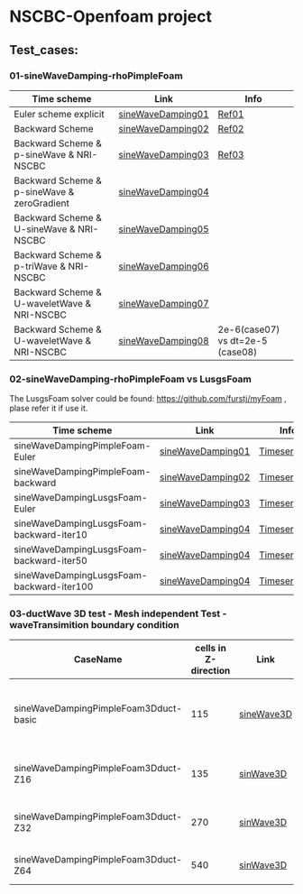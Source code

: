 # NSCBC-Openfoam project

## Test_cases:

### 01-sineWaveDamping-rhoPimpleFoam

| Time scheme           | Link                                                         | Info                                                         |
| --------------------- | ------------------------------------------------------------ | ------------------------------------------------------------ |
| Euler scheme explicit | [sineWaveDamping01](https://github.com/jiaqiwang969/NSCBC-openfoam/blob/main/Workspace/results/EulerSchemeExplicit.gif) | [Ref01](https://www.openfoam.com/documentation/guides/latest/doc/guide-schemes-time-local-euler.html) |
| Backward Scheme       | [sineWaveDamping02](https://github.com/jiaqiwang969/NSCBC-openfoam/blob/main/Workspace/results/BackwardTimeScheme.gif) | [Ref02](https://www.openfoam.com/documentation/guides/latest/doc/guide-schemes-time-backward.html) |
| Backward Scheme & p-sineWave & NRI-NSCBC       | [sineWaveDamping03](https://github.com/jiaqiwang969/NSCBC-openfoam/tree/main/Workspace/run/oldVertified/21-sineWaveDamping-backward-pressureOutletNSCBC-3000hz-temperatureOutletNSCBC-inletOutlet-zeroGradient-setFiled-1/python/21.gif) | [Ref03](https://github.com/jiaqiwang969/NSCBC-openfoam/blob/main/Workspace/projectUserDir/src/temperatureOutletNSCBC/temperatureOutletNSCBCFvPatchField.C) |
| Backward Scheme & p-sineWave & zeroGradient      | [sineWaveDamping04](https://github.com/jiaqiwang969/NSCBC-openfoam/tree/main/Workspace/run/oldVertified/22-sinWave-zerogradient/python/22.gif) |   |
| Backward Scheme & U-sineWave & NRI-NSCBC       | [sineWaveDamping05](https://github.com/jiaqiwang969/NSCBC-openfoam/tree/main/Workspace/run/oldVertified/23-sinWave-3000hz-U-NRINSCBC/python/23.gif) |   |
| Backward Scheme & p-triWave & NRI-NSCBC       | [sineWaveDamping06](https://github.com/jiaqiwang969/NSCBC-openfoam/tree/main/Workspace/run/oldVertified/24-triWave-table-U-NRINSCBC/python/24.gif) |   |
| Backward Scheme & U-waveletWave & NRI-NSCBC       | [sineWaveDamping07](https://github.com/jiaqiwang969/NSCBC-openfoam/tree/main/Workspace/run/oldVertified/31-codeMixed-NRINSCBC-5/python/31.gif) |   |
| Backward Scheme & U-waveletWave & NRI-NSCBC       | [sineWaveDamping08](https://github.com/jiaqiwang969/NSCBC-openfoam/tree/main/Workspace/run/31-codeMixed-NRINSCBC-6/python/31.gif) | 2e-6(case07) vs dt=2e-5 (case08)  |

### 02-sineWaveDamping-rhoPimpleFoam vs LusgsFoam
The LusgsFoam solver could be found: https://github.com/furstj/myFoam , plase refer it if use it.

| Time scheme           | Link                                                         | Info                                                         |  Time                                                         |
| --------------------- | ------------------------------------------------------------ | ------------------------------------------------------------ | ------------------------------------------------------------ |
| sineWaveDampingPimpleFoam-Euler | [sineWaveDamping01](https://github.com/jiaqiwang969/NSCBC-openfoam/blob/main/Workspace/run/sineWaveDampingPimpleFoam-Euler/python/sineWaveDampingPimpleFoam-Euler.gif) | [Timeseries01](https://github.com/jiaqiwang969/NSCBC-openfoam/blob/main/Workspace/run/sineWaveDampingPimpleFoam-Euler/python/U-sineWaveDampingPimpleFoam-Euler.png) |   142.55 s |
| sineWaveDampingPimpleFoam-backward | [sineWaveDamping02](https://github.com/jiaqiwang969/NSCBC-openfoam/blob/main/Workspace/run/sineWaveDampingPimpleFoam-backward/python/sineWaveDampingPimpleFoam-backward.gif) | [Timeseries02](https://github.com/jiaqiwang969/NSCBC-openfoam/blob/main/Workspace/run/sineWaveDampingPimpleFoam-backward/python/U-sineWaveDampingPimpleFoam-backward.png) | 153.13 s |
| sineWaveDampingLusgsFoam-Euler | [sineWaveDamping03](https://github.com/jiaqiwang969/NSCBC-openfoam/blob/main/Workspace/run/sineWaveDampingLusgsFoam-Euler/python/sineWaveDampingLusgsFoam-Euler.gif) | [Timeseries03](https://github.com/jiaqiwang969/NSCBC-openfoam/blob/main/Workspace/run/sineWaveDampingLusgsFoam-Euler/python/U-sineWaveDampingLusgsFoam-backward.png) | 34.11 s |
| sineWaveDampingLusgsFoam-backward-iter10 | [sineWaveDamping04](https://github.com/jiaqiwang969/NSCBC-openfoam/blob/main/Workspace/run/sineWaveDampingLusgsFoam-backward-iter10/python/1.gif) | [Timeseries04](https://github.com/jiaqiwang969/NSCBC-openfoam/blob/main/Workspace/run/sineWaveDampingLusgsFoam-backward-iter10/python/p.jpg) | 184s |
| sineWaveDampingLusgsFoam-backward-iter50 | [sineWaveDamping04](https://github.com/jiaqiwang969/NSCBC-openfoam/blob/main/Workspace/run/sineWaveDampingLusgsFoam-backward-iter50/python/1.gif) | [Timeseries04](https://github.com/jiaqiwang969/NSCBC-openfoam/blob/main/Workspace/run/sineWaveDampingLusgsFoam-backward-iter50/python/p.jpg) | 283s |
| sineWaveDampingLusgsFoam-backward-iter100 | [sineWaveDamping04](https://github.com/jiaqiwang969/NSCBC-openfoam/blob/main/Workspace/run/sineWaveDampingLusgsFoam-backward-iter100/python/1.gif) | [Timeseries04](https://github.com/jiaqiwang969/NSCBC-openfoam/blob/main/Workspace/run/sineWaveDampingLusgsFoam-backward-iter100/python/p.jpg) | 270s (converged) |

### 03-ductWave 3D test - Mesh independent Test - waveTransimition boundary condition 
| CaseName | cells in Z-direction          | Link                                                         | Info                                                         |  Time                                                         |
| ---------------------| --------------------- | ------------------------------------------------------------ | ------------------------------------------------------------ | ------------------------------------------------------------ |
| sineWaveDampingPimpleFoam3Dduct-basic | 115 | [sineWave3D](https://github.com/jiaqiwang969/NSCBC-openfoam/blob/main/Workspace/run/sineWaveDampingPimpleFoam3Dduct/python/duct3d-sinewave-render.gif) | too coarse mesh in z-direction, [sinWave3D-plot-in-space](https://github.com/jiaqiwang969/NSCBC-openfoam/blob/main/Workspace/run/sineWaveDampingPimpleFoam3Dduct/python/1.gif) |  64 cores, 2028 s |
| sineWaveDampingPimpleFoam3Dduct-Z16| 135 |  [sinWave3D](https://github.com/jiaqiwang969/NSCBC-openfoam/blob/main/Workspace/run/sineWaveDampingPimpleFoam3Dduct-fine-Z16/python/11.gif) | no-converaged, [timeSeries](https://github.com/jiaqiwang969/NSCBC-openfoam/blob/main/Workspace/run/sineWaveDampingPimpleFoam3Dduct-fine-Z16/python/p_U.jpg) [space](https://github.com/jiaqiwang969/NSCBC-openfoam/blob/main/Workspace/run/sineWaveDampingPimpleFoam3Dduct-fine-Z16/python/1.gif)|   64cores, 2069 s |
| sineWaveDampingPimpleFoam3Dduct-Z32| 270 | [sinWave3D](https://github.com/jiaqiwang969/NSCBC-openfoam/blob/main/Workspace/run/sineWaveDampingPimpleFoam3Dduct-fine-Z32/python/11.gif) | no-converaged, [timeSeries](https://github.com/jiaqiwang969/NSCBC-openfoam/blob/main/Workspace/run/sineWaveDampingPimpleFoam3Dduct-fine-Z32/python/p_u.jpg) [space](https://github.com/jiaqiwang969/NSCBC-openfoam/blob/main/Workspace/run/sineWaveDampingPimpleFoam3Dduct-fine-Z32/python/1.gif)|   64cores, 4582 s |
| sineWaveDampingPimpleFoam3Dduct-Z64| 540 |  [sinWave3D](https://github.com/jiaqiwang969/NSCBC-openfoam/blob/main/Workspace/run/sineWaveDampingPimpleFoam3Dduct-fine-Z64/python/11.gif) | converaged, [timeSeries](https://github.com/jiaqiwang969/NSCBC-openfoam/blob/main/Workspace/run/sineWaveDampingPimpleFoam3Dduct-fine-Z64/python/p_U.jpg) [space](https://github.com/jiaqiwang969/NSCBC-openfoam/blob/main/Workspace/run/sineWaveDampingPimpleFoam3Dduct-fine-Z64/python/1.gif)|   64cores, 10372 s |




